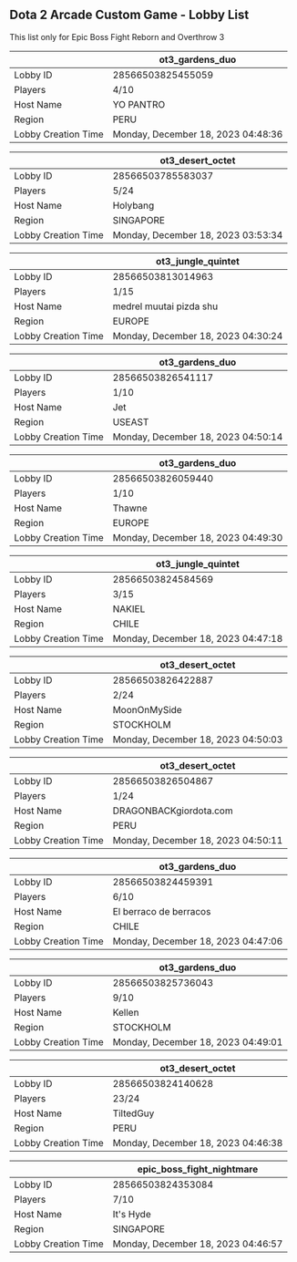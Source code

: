 ## Dota 2 Arcade Custom Game - Lobby List

This list only for Epic Boss Fight Reborn and Overthrow 3

|  | ot3_gardens_duo |
| ------ | ------ |
| Lobby ID | 28566503825455059 |
| Players | 4/10 |
| Host Name | YO PANTRO |
| Region | PERU |
| Lobby Creation Time | Monday, December 18, 2023 04:48:36 |


|  | ot3_desert_octet |
| ------ | ------ |
| Lobby ID | 28566503785583037 |
| Players | 5/24 |
| Host Name | Holybang |
| Region | SINGAPORE |
| Lobby Creation Time | Monday, December 18, 2023 03:53:34 |


|  | ot3_jungle_quintet |
| ------ | ------ |
| Lobby ID | 28566503813014963 |
| Players | 1/15 |
| Host Name | medrel muutai pizda shu |
| Region | EUROPE |
| Lobby Creation Time | Monday, December 18, 2023 04:30:24 |


|  | ot3_gardens_duo |
| ------ | ------ |
| Lobby ID | 28566503826541117 |
| Players | 1/10 |
| Host Name | Jet |
| Region | USEAST |
| Lobby Creation Time | Monday, December 18, 2023 04:50:14 |


|  | ot3_gardens_duo |
| ------ | ------ |
| Lobby ID | 28566503826059440 |
| Players | 1/10 |
| Host Name | Thawne |
| Region | EUROPE |
| Lobby Creation Time | Monday, December 18, 2023 04:49:30 |


|  | ot3_jungle_quintet |
| ------ | ------ |
| Lobby ID | 28566503824584569 |
| Players | 3/15 |
| Host Name | NAKIEL |
| Region | CHILE |
| Lobby Creation Time | Monday, December 18, 2023 04:47:18 |


|  | ot3_desert_octet |
| ------ | ------ |
| Lobby ID | 28566503826422887 |
| Players | 2/24 |
| Host Name | MoonOnMySide |
| Region | STOCKHOLM |
| Lobby Creation Time | Monday, December 18, 2023 04:50:03 |


|  | ot3_desert_octet |
| ------ | ------ |
| Lobby ID | 28566503826504867 |
| Players | 1/24 |
| Host Name | DRAGONBACKgiordota.com |
| Region | PERU |
| Lobby Creation Time | Monday, December 18, 2023 04:50:11 |


|  | ot3_gardens_duo |
| ------ | ------ |
| Lobby ID | 28566503824459391 |
| Players | 6/10 |
| Host Name | El berraco de berracos |
| Region | CHILE |
| Lobby Creation Time | Monday, December 18, 2023 04:47:06 |


|  | ot3_gardens_duo |
| ------ | ------ |
| Lobby ID | 28566503825736043 |
| Players | 9/10 |
| Host Name | Kellen |
| Region | STOCKHOLM |
| Lobby Creation Time | Monday, December 18, 2023 04:49:01 |


|  | ot3_desert_octet |
| ------ | ------ |
| Lobby ID | 28566503824140628 |
| Players | 23/24 |
| Host Name | TiltedGuy |
| Region | PERU |
| Lobby Creation Time | Monday, December 18, 2023 04:46:38 |


|  | epic_boss_fight_nightmare |
| ------ | ------ |
| Lobby ID | 28566503824353084 |
| Players | 7/10 |
| Host Name | It's Hyde |
| Region | SINGAPORE |
| Lobby Creation Time | Monday, December 18, 2023 04:46:57 |


